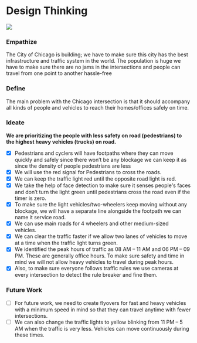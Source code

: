 # Design Thinking

![](https://user-images.githubusercontent.com/101351789/161184589-6f889d76-dd3d-4b61-b4bc-d3bab7fb43ea.png)

### Empathize

The City of Chicago is building; we have to make sure this city has the best infrastructure and traffic system in the world. The population is huge we have to make sure there are no jams in the intersections and people can travel from one point to another hassle-free

### Define

The main problem with the Chicago intersection is that it should accompany all kinds of people and vehicles to reach their homes/offices safely on time.

### Ideate

**We are prioritizing the people with less safety on road (pedestrians) to the highest heavy vehicles (trucks) on road.**

*   [x] Pedestrians and cyclers will have footpaths where they can move quickly and safely since there won’t be any blockage we can keep it as since the density of people pedestrians are less
*   [x] We will use the red signal for Pedestrians to cross the roads.
*   [x] We can keep the traffic light red until the opposite road light is red.
*   [x] We take the help of face detection to make sure it senses people's faces and don’t turn the light green until pedestrians cross the road even if the timer is zero.
*   [x] To make sure the light vehicles/two-wheelers keep moving without any blockage, we will have a separate line alongside the footpath we can name it service road.
*   [x] We can use main roads for 4 wheelers and other medium-sized vehicles.
*   [x] We can clear the traffic faster if we allow two lanes of vehicles to move at a time when the traffic light turns green.
*   [x] We identified the peak hours of traffic as 08 AM – 11 AM and 06 PM – 09 PM. These are generally office hours. To make sure safety and time in mind we will not allow heavy vehicles to travel during peak hours.
*   [x] Also, to make sure everyone follows traffic rules we use cameras at every intersection to detect the rule breaker and fine them.

### Future Work

*   [ ] For future work, we need to create flyovers for fast and heavy vehicles with a minimum speed in mind so that they can travel anytime with fewer intersections.
*   [ ] We can also change the traffic lights to yellow blinking from 11 PM – 5 AM when the traffic is very less. Vehicles can move continuously during these times.
